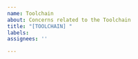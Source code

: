 ```yaml
---
name: Toolchain
about: Concerns related to the Toolchain
title: "[TOOLCHAIN] "
labels:
assignees: ''

---
```

